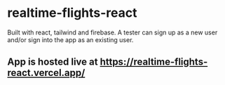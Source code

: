 # realtime-flights-react
Built with react, tailwind and firebase. A tester can sign up as a new user and/or sign into the app as an existing user.
## App is hosted live at https://realtime-flights-react.vercel.app/
